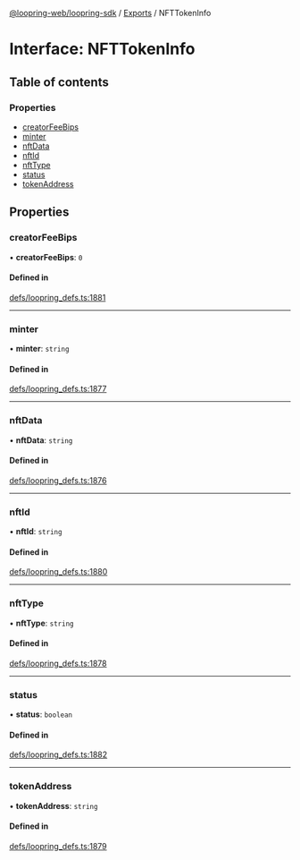 [@loopring-web/loopring-sdk](../README.md) / [Exports](../modules.md) / NFTTokenInfo

# Interface: NFTTokenInfo

## Table of contents

### Properties

- [creatorFeeBips](NFTTokenInfo.md#creatorfeebips)
- [minter](NFTTokenInfo.md#minter)
- [nftData](NFTTokenInfo.md#nftdata)
- [nftId](NFTTokenInfo.md#nftid)
- [nftType](NFTTokenInfo.md#nfttype)
- [status](NFTTokenInfo.md#status)
- [tokenAddress](NFTTokenInfo.md#tokenaddress)

## Properties

### creatorFeeBips

• **creatorFeeBips**: ``0``

#### Defined in

[defs/loopring_defs.ts:1881](https://github.com/Loopring/loopring_sdk/blob/1d20f38/src/defs/loopring_defs.ts#L1881)

___

### minter

• **minter**: `string`

#### Defined in

[defs/loopring_defs.ts:1877](https://github.com/Loopring/loopring_sdk/blob/1d20f38/src/defs/loopring_defs.ts#L1877)

___

### nftData

• **nftData**: `string`

#### Defined in

[defs/loopring_defs.ts:1876](https://github.com/Loopring/loopring_sdk/blob/1d20f38/src/defs/loopring_defs.ts#L1876)

___

### nftId

• **nftId**: `string`

#### Defined in

[defs/loopring_defs.ts:1880](https://github.com/Loopring/loopring_sdk/blob/1d20f38/src/defs/loopring_defs.ts#L1880)

___

### nftType

• **nftType**: `string`

#### Defined in

[defs/loopring_defs.ts:1878](https://github.com/Loopring/loopring_sdk/blob/1d20f38/src/defs/loopring_defs.ts#L1878)

___

### status

• **status**: `boolean`

#### Defined in

[defs/loopring_defs.ts:1882](https://github.com/Loopring/loopring_sdk/blob/1d20f38/src/defs/loopring_defs.ts#L1882)

___

### tokenAddress

• **tokenAddress**: `string`

#### Defined in

[defs/loopring_defs.ts:1879](https://github.com/Loopring/loopring_sdk/blob/1d20f38/src/defs/loopring_defs.ts#L1879)
